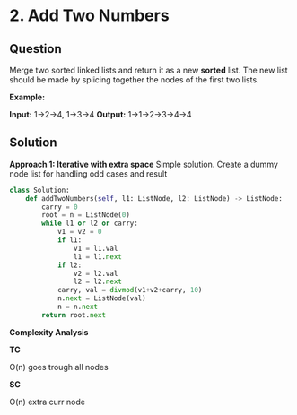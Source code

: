  
# 2. Add Two Numbers

## Question

Merge two sorted linked lists and return it as a new  **sorted**  list. The new list should be made by splicing together the nodes of the first two lists.

**Example:**

**Input:** 1->2->4, 1->3->4
**Output:** 1->1->2->3->4->4

## Solution

**Approach 1: Iterative with extra space**
Simple solution. Create a dummy node list for handling odd cases and result

```python
class Solution:
    def addTwoNumbers(self, l1: ListNode, l2: ListNode) -> ListNode:
        carry = 0
        root = n = ListNode(0)
        while l1 or l2 or carry:
            v1 = v2 = 0
            if l1:
                v1 = l1.val
                l1 = l1.next
            if l2:
                v2 = l2.val
                l2 = l2.next
            carry, val = divmod(v1+v2+carry, 10)
            n.next = ListNode(val)
            n = n.next
        return root.next
```

**Complexity Analysis**

**TC**

O(n)  goes trough all nodes

**SC**

O(n) extra curr node
